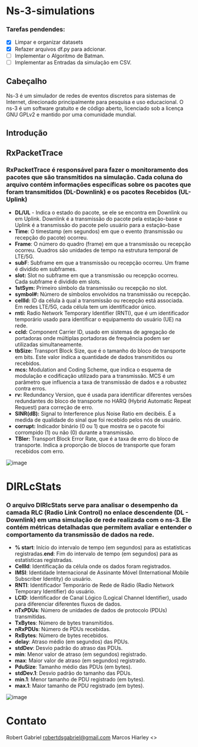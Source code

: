 ﻿# Ns-3-simulations
### Tarefas pendendes:
- [x] Limpar e organizar datasets
- [x]  Refazer arquivos df.py para adcionar.
- [ ]  Implementar o Algoritmo de Batman.
- [ ]  Implementar as Entradas da simulação em CSV.
## Cabeçalho
Ns-3 é um simulador de redes de eventos discretos para sistemas de Internet, direcionado principalmente para pesquisa e uso educacional. O ns-3 é um software gratuito e de código aberto, licenciado sob a licença GNU GPLv2 e mantido por uma comunidade mundial.

## Introdução


## RxPacketTrace
### RxPacketTrace é responsável para fazer o monitoramento dos pacotes que são transmitidos na simulação. Cada coluna do arquivo contém informações específicas sobre os pacotes que foram transmitidos (DL-Downlink) e os pacotes Recebidos (UL-Uplink)

- **DL/UL** - Indica o estado do pacote, se ele se encontra em Downlink ou em Uplink. Downlink é a transmissão do pacote pela estação-base e Uplink é a transmissão do pacote pelo usuário para a estação-base
- **Time**: O timestamp (em segundos) em que o evento (transmissão ou recepção do pacote) ocorreu.
- **Frame**: O número do quadro (frame) em que a transmissão ou recepção ocorreu. Quadros são unidades de tempo na estrutura temporal de LTE/5G.
- **subF**: Subframe em que a transmissão ou recepção ocorreu. Um frame é dividido em subframes.
- **slot:** Slot no subframe em que a transmissão ou recepção ocorreu. Cada subframe é dividido em slots.
- **1stSym:** Primeiro símbolo da transmissão ou recepção no slot.
- **symbol#:** Número de símbolos envolvidos na transmissão ou recepção.
- **cellId:** ID da célula à qual a transmissão ou recepção está associada. Em redes LTE/5G, cada célula tem um identificador único.
- **rnti:** Radio Network Temporary Identifier (RNTI), que é um identificador temporário usado para identificar o equipamento do usuário (UE) na rede.
- **ccId:** Component Carrier ID, usado em sistemas de agregação de portadoras onde múltiplas portadoras de frequência podem ser utilizadas simultaneamente.
- **tbSize:** Transport Block Size, que é o tamanho do bloco de transporte em bits. Este valor indica a quantidade de dados transmitidos ou recebidos.
- **mcs:** Modulation and Coding Scheme, que indica o esquema de modulação e codificação utilizado para a transmissão. MCS é um parâmetro que influencia a taxa de transmissão de dados e a robustez contra erros.
- **rv:** Redundancy Version, que é usada para identificar diferentes versões redundantes do bloco de transporte no HARQ (Hybrid Automatic Repeat Request) para correção de erro.
- **SINR(dB):** Signal to Interference plus Noise Ratio em decibéis. É a medida de qualidade do sinal que foi recebido pelos nós de usuário.
- **corrupt:** Indicador binário (0 ou 1) que mostra se o pacote foi corrompido (1) ou não (0) durante a transmissão.
- **TBler:** Transport Block Error Rate, que é a taxa de erro do bloco de transporte. Indica a proporção de blocos de transporte que foram recebidos com erro.

![image](https://github.com/Hiarleyy/Ns-3-simulations/assets/111695591/2177e459-496d-4d2d-a01d-f03cea067d53)

# DlRLcStats
### O arquivo DlRlcStats serve para analisar o desempenho da camada RLC (Radio Link Control) no enlace descendente (DL - Downlink) em uma simulação de rede realizada com o ns-3. Ele contém métricas detalhadas que permitem avaliar e entender o comportamento da transmissão de dados na rede.

- **% start**: Início do intervalo de tempo (em segundos) para as estatísticas registradas.**end**: Fim do intervalo de tempo (em segundos) para as estatísticas registradas.
- **CellId**: Identificação da célula onde os dados foram registrados.
- **IMSI**: Identidade Internacional de Assinante Móvel (International Mobile Subscriber Identity) do usuário.
- **RNTI**: Identificador Temporário de Rede de Rádio (Radio Network Temporary Identifier) do usuário.
- **LCID**: Identificador de Canal Lógico (Logical Channel Identifier), usado para diferenciar diferentes fluxos de dados.
- **nTxPDUs**: Número de unidades de dados de protocolo (PDUs) transmitidas.
- **TxBytes**: Número de bytes transmitidos.
- **nRxPDUs**: Número de PDUs recebidas.
- **RxBytes**: Número de bytes recebidos.
- **delay**: Atraso médio (em segundos) das PDUs.
- **stdDev**: Desvio padrão do atraso das PDUs.
- **min**: Menor valor de atraso (em segundos) registrado.
- **max**: Maior valor de atraso (em segundos) registrado.
- **PduSize**: Tamanho médio das PDUs (em bytes).
- **stdDev.1**: Desvio padrão do tamanho das PDUs.
- **min.1**: Menor tamanho de PDU registrado (em bytes).
- **max.1**: Maior tamanho de PDU registrado (em bytes).

![image](https://github.com/Hiarleyy/Ns-3-simulations/assets/111695591/cd2436ee-cf0b-4368-8434-176ba3ec8eb5)


# Contato
Robert Gabriel <robertdsgabriel@gmail.com>
Marcos Hiarley <>

